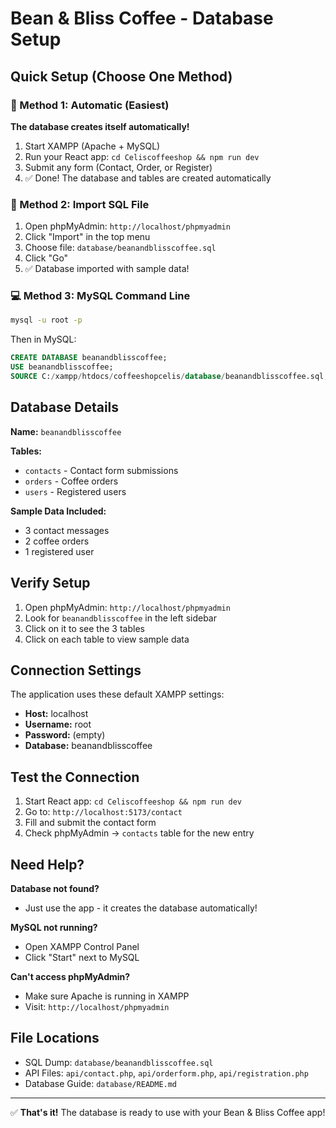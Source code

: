 # Bean & Bliss Coffee - Database Setup

## Quick Setup (Choose One Method)

### 🚀 Method 1: Automatic (Easiest)
**The database creates itself automatically!**

1. Start XAMPP (Apache + MySQL)
2. Run your React app: `cd Celiscoffeeshop && npm run dev`
3. Submit any form (Contact, Order, or Register)
4. ✅ Done! The database and tables are created automatically

### 📂 Method 2: Import SQL File

1. Open phpMyAdmin: `http://localhost/phpmyadmin`
2. Click "Import" in the top menu
3. Choose file: `database/beanandblisscoffee.sql`
4. Click "Go"
5. ✅ Database imported with sample data!

### 💻 Method 3: MySQL Command Line

```bash
mysql -u root -p
```

Then in MySQL:
```sql
CREATE DATABASE beanandblisscoffee;
USE beanandblisscoffee;
SOURCE C:/xampp/htdocs/coffeeshopcelis/database/beanandblisscoffee.sql;
```

## Database Details

**Name:** `beanandblisscoffee`

**Tables:**
- `contacts` - Contact form submissions
- `orders` - Coffee orders
- `users` - Registered users

**Sample Data Included:**
- 3 contact messages
- 2 coffee orders
- 1 registered user

## Verify Setup

1. Open phpMyAdmin: `http://localhost/phpmyadmin`
2. Look for `beanandblisscoffee` in the left sidebar
3. Click on it to see the 3 tables
4. Click on each table to view sample data

## Connection Settings

The application uses these default XAMPP settings:
- **Host:** localhost
- **Username:** root
- **Password:** (empty)
- **Database:** beanandblisscoffee

## Test the Connection

1. Start React app: `cd Celiscoffeeshop && npm run dev`
2. Go to: `http://localhost:5173/contact`
3. Fill and submit the contact form
4. Check phpMyAdmin → `contacts` table for the new entry

## Need Help?

**Database not found?**
- Just use the app - it creates the database automatically!

**MySQL not running?**
- Open XAMPP Control Panel
- Click "Start" next to MySQL

**Can't access phpMyAdmin?**
- Make sure Apache is running in XAMPP
- Visit: `http://localhost/phpmyadmin`

## File Locations

- SQL Dump: `database/beanandblisscoffee.sql`
- API Files: `api/contact.php`, `api/orderform.php`, `api/registration.php`
- Database Guide: `database/README.md`

---

✅ **That's it!** The database is ready to use with your Bean & Bliss Coffee app!

